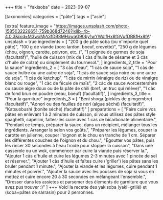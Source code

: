 +++
title = "Yakisoba"
date = 2023-09-07

[taxonomies]
categories = ["pâte"]
tags = ["asie"]

[extra]
feature_image = "https://images.unsplash.com/photo-1585032226651-759b368d7246?ixlib=rb-4.0.3&ixid=M3wxMjA3fDB8MHxwaG90by1wYWdlfHx8fGVufDB8fHx8fA"
unsplash = true
ingredients = [
  "200 g de pâte soba (ou n'importe quel pâte)",
  "100 g de viande (porc lardon, boeuf, crevette)",
  "250 g de légumes (chou, oignon, carotte, poivron, etc..)",
  "1 poignée de germes de soja (facultatif)",
  "huile de cuisson (mix de 1 càs d'huile de sésame et 3 càs d'huile de colza) ou simplement du tournesol.",
]
ingredients_2_title = "Pour la sauce"
ingredients_2 = [
  "3 càs d'eau",
  "1 càs de sauce soja",
  "1 càs de sauce huître ou une autre de soja",
  "1 càs de sauce soja noire ou une autre de soja",
  "1 càs de ketchup",
  "1 càs de mirrin (vinaigre de riz) ou de vinaigre blanc ou rouge",
  "1 càc de fécule de maïs",
  "2 càc de sauce worcestershire ou sauce aigre doux ou de la pâte de chili (bref, un truc qui relève)",
  "1 càc de fond brun en poudre (veau, boeuf) (facultatif)",
]
ingredients_3_title = "Pour la garniture"
ingredients_3 = [
  "Beni shoga (pickles de gimgembre) (facultatif)",
  "Aonori ou des feuilles de nori (algue séché) (facultatif)",
  "Katsuobushi (bonite séché) (facultatif)"
]
preparations = [
  "Faire cuire vos pâtes en enlevant 1 à 2 minutes de cuisson, si vous utilisez des pâtes style spaghetti, capellini, faîtes-les cuire avec 1 cas de bicarbonate alimentaire.",
  "Pendant ce temps, préparer la sauce, dans un récipient, mélanger tous les ingrédients. Arranger la selon vos goûts.",
  "Préparer les légumes, couper la carotte en julienne, couper l'oignon et le chou en tranche de 1 cm. Séparer les différentes couches de l'oignon et du chou.",
  "Egoutter vos pâtes, puis les rincer 30 secondes à l'eau froide pour stopper la cuisson",
  "Dans une casserole ou un wok, commencer par cuire la viande puis réserver la.",
  "Ajouter 1 càs d'huile et cuire les légumes 2-3 minutes avec 1 pincée de sel et réserver.",
  "Ajouter 1 càs d'huile et faîtes cuire ('griller') les pâtes sans les bruler pendant 1 minute.",
  "Ajouter la viande et les légumes, cuire pendant 1 minutes et poivrer.",
  "Ajouter la sauce avec les pousses de soja si vous en mettez et cuire encore 20 à 30 secondes en mélangeant l'ensemble.",
  "Dresser dans les assietes et parsemer des élements de garniture que vous avez pus trouver :)"
]
+++
Voici la recette des yakisoba (yaki=grillé) et (soba=pâtes de sarrasin) pour 2 personnes.
